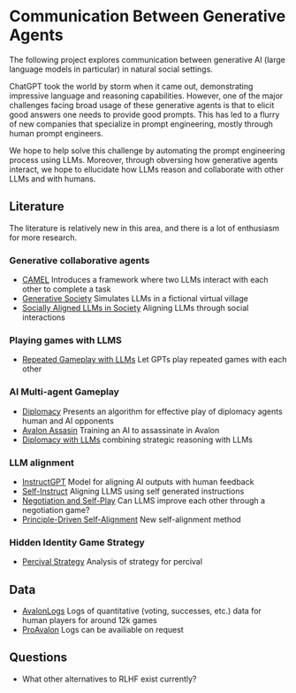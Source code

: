 # Communication Between Generative Agents

The following project explores communication between generative AI (large language models in particular) in natural social settings. 

ChatGPT took the world by storm when it came out, demonstrating impressive language and reasoning capabilities. However, one of the major challenges facing broad usage of these generative agents is that to elicit good answers one needs to provide good prompts. This has led to a flurry of new companies that specialize in prompt engineering, mostly through human prompt engineers. 

We hope to help solve this challenge by automating the prompt engineering process using LLMs. Moreover, through obversing how generative agents interact, we hope to ellucidate how LLMs reason and collaborate with other LLMs and with humans. 

## Literature

The literature is relatively new in this area, and there is a lot of enthusiasm for more research. 

### Generative collaborative agents

- [CAMEL](https://arxiv.org/pdf/2303.17760.pdf) Introduces a framework where two LLMs interact with each other to complete a task
- [Generative Society](https://arxiv.org/abs/2304.03442) Simulates LLMs in a fictional virtual village
- [Socially Aligned LLMs in Society](https://arxiv.org/pdf/2305.16960.pdf) Aligning LLMs through social interactions

### Playing games with LLMS

- [Repeated Gameplay with LLMs](https://arxiv.org/pdf/2305.16867.pdf) Let GPTs play repeated games with each other

### AI Multi-agent Gameplay

- [Diplomacy](https://arxiv.org/pdf/2010.02923.pdf) Presents an algorithm for effective play of diplomacy agents human and AI opponents
- [Avalon Assasin](https://arxiv.org/pdf/2209.09331.pdf) Training an AI to assassinate in Avalon
- [Diplomacy with LLMs](https://noambrown.github.io/downloads/diplomacy_science.pdf) combining strategic reasoning with LLMs

### LLM alignment

- [InstructGPT](https://arxiv.org/pdf/2203.02155.pdf) Model for aligning AI outputs with human feedback
- [Self-Instruct](https://arxiv.org/pdf/2212.10560.pdf) Aligning LLMS using self generated instructions
- [Negotiation and Self-Play](https://arxiv.org/pdf/2305.10142.pdf) Can LLMS improve each other through a negotiation game?
- [Principle-Driven Self-Alignment](https://arxiv.org/pdf/2305.03047.pdf) New self-alignment method

### Hidden Identity Game Strategy

- [Percival Strategy](http://www.cs.cmu.edu/~ynakamur/fun/avalonstats.pdf) Analysis of strategy for percival

## Data

- [AvalonLogs](https://github.com/WhoaWhoa/avalonlogs) Logs of quantitative (voting, successes, etc.) data for human players for around 12k games
- [ProAvalon](https://www.proavalon.com/statistics) Logs can be availiable on request

## Questions
- What other alternatives to RLHF exist currently?